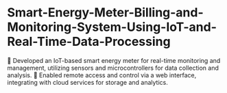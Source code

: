 # Smart-Energy-Meter-Billing-and-Monitoring-System-Using-IoT-and-Real-Time-Data-Processing
 Developed an IoT-based smart energy meter for real-time monitoring and management, utilizing sensors and microcontrollers for data collection and analysis.  Enabled remote access and control via a web interface, integrating with cloud services for storage and analytics. 

